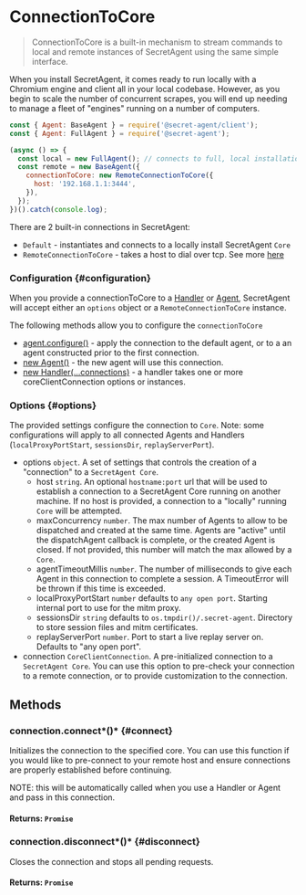 # ConnectionToCore

> ConnectionToCore is a built-in mechanism to stream commands to local and remote instances of SecretAgent using the same simple interface.

When you install SecretAgent, it comes ready to run locally with a Chromium engine and client all in your local codebase. However, as you begin to scale the number of concurrent scrapes, you will end up needing to manage a fleet of "engines" running on a number of computers.

```javascript
const { Agent: BaseAgent } = require('@secret-agent/client');
const { Agent: FullAgent } = require('@secret-agent');

(async () => {
  const local = new FullAgent(); // connects to full, local installation
  const remote = new BaseAgent({
    connectionToCore: new RemoteConnectionToCore({
      host: '192.168.1.1:3444',
    }),
  });
})().catch(console.log);
```

There are 2 built-in connections in SecretAgent:

- `Default` - instantiates and connects to a locally install SecretAgent `Core`
- `RemoteConnectionToCore` - takes a host to dial over tcp. See more [here](/docs/advanced/remote)

### Configuration {#configuration}

When you provide a connectionToCore to a [Handler](/docs/basic-interfaces/handler) or [Agent](/docs/basic-interfaces/agent), SecretAgent will accept either an `options` object or a `RemoteConnectionToCore` instance.

The following methods allow you to configure the `connectionToCore`

- [agent.configure()](/docs/basic-interfaces/agent#configure) - apply the connection to the default agent, or to a an agent constructed prior to the first connection.
- [new Agent()](/docs/basic-interfaces/agent#constructor) - the new agent will use this connection.
- [new Handler(...connections)](/docs/basic-interfaces/handler#constructor) - a handler takes one or more coreClientConnection options or instances.

### Options {#options}

The provided settings configure the connection to `Core`. Note: some configurations will apply to all connected Agents and Handlers (`localProxyPortStart`, `sessionsDir`, `replayServerPort`).

- options `object`. A set of settings that controls the creation of a "connection" to a `SecretAgent Core`.
  - host `string`. An optional `hostname:port` url that will be used to establish a connection to a SecretAgent Core running on another machine. If no host is provided, a connection to a "locally" running `Core` will be attempted.
  - maxConcurrency `number`. The max number of Agents to allow to be dispatched and created at the same time. Agents are "active" until the dispatchAgent callback is complete, or the created Agent is closed. If not provided, this number will match the max allowed by a `Core`.
  - agentTimeoutMillis `number`. The number of milliseconds to give each Agent in this connection to complete a session. A TimeoutError will be thrown if this time is exceeded.
  - localProxyPortStart `number` defaults to `any open port`. Starting internal port to use for the mitm proxy.
  - sessionsDir `string` defaults to `os.tmpdir()/.secret-agent`. Directory to store session files and mitm certificates.
  - replayServerPort `number`. Port to start a live replay server on. Defaults to "any open port".
- connection `CoreClientConnection`. A pre-initialized connection to a `SecretAgent Core`. You can use this option to pre-check your connection to a remote connection, or to provide customization to the connection.

## Methods

### connection.connect*()* {#connect}

Initializes the connection to the specified core. You can use this function if you would like to pre-connect to your remote host and ensure connections are properly established before continuing.

NOTE: this will be automatically called when you use a Handler or Agent and pass in this connection.

#### **Returns**: `Promise`

### connection.disconnect*()* {#disconnect}

Closes the connection and stops all pending requests.

#### **Returns**: `Promise`
